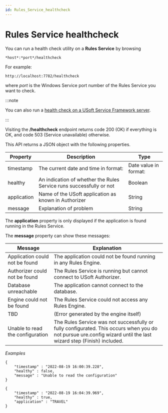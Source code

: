 ```yaml
---
id: Rules_Service_healthcheck
---
```


# Rules Service healthcheck

You can run a health check utility on a **Rules Service** by browsing

```
*host*:*port*/healthcheck
```

For example:

```language-http
http://localhost:7782/healthcheck
```

where *port* is the Windows Service port number of the Rules Service you want to check.


:::note

You can also run a [health check on a USoft Service Framework server](/USoft_for_administrators/Maintaining_a_USoft_Production_environment/Service_Framework_server_healthcheck.md).

:::

Visiting the **/healthcheck** endpoint returns code 200 (OK) if everything is OK, and code 503 (Service unavailable) otherwise.

This API returns a JSON object with the following properties.

|**Property**|**Description**|**Type**|
|--------|--------|--------|
|timestamp|The current date and time in format:|Date value in format:			|
|healthy |An indication of whether the Rules Service runs successfully or not|Boolean |
|application|Name of the USoft application as known in Authorizer|String  |
|message |Explanation of problem|String  |



The **application** property is only displayed if the application is found running in the Rules Service.

The **message** property can show these messages:

|**Message**|**Explanation**|
|--------|--------|
|Application could not be found|The application could not be found running in any Rules Engine.|
|Authorizer could not be found|The Rules Service is running but cannot connect to USoft Authorizer.|
|Database unreachable|The application cannot connect to the database.|
|Engine could not be found|The Rules Service could not access any Rules Engine.|
|TBD     |(Error generated by the engine itself)|
|Unable to read the configuration|The Rules Service was not successfully or fully configurated. This occurs when you do not pursue ure.config wizard until the last wizard step (Finish) included.|



*Examples*

```language-json
{
	"timestamp" : "2022-08-19 16:00:39.228",
	"healthy" : false,
	"message" : "Unable to read the configuration"
}
```

```language-json
{
	"timestamp" : "2022-08-19 16:04:39.969",
	"healthy" : true, 
	"application" : "TRAVEL"
}
```

 